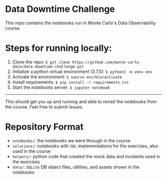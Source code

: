 # Data Downtime Challenge

This repo contains the notebooks run in Monte Carlo's Data Observability course.

# Steps for running locally:

1. Clone the repo: `$ git clone https://github.com/monte-carlo-data/data-downtime-challenge.git`
2. Initialize a python virtual environment (3.7.5): `$ python3 -m venv env`
3. Activate the environment: `$ source env/bin/activate`
4. Install requirements: `$ pip install -r requirements.txt`
5. Start the notebooks server: `$ jupyter notebook`

___

This should get you up and running and able to revisit the notebooks from the course. Feel free to submit issues.

# Repository Format

- `notebooks/`: the notebooks we went through in the course
- `solutions/`: notebooks with `SQL` implementations for the exercises, also used in the course
- `helpers/`: python code that created the mock data and incidents used in the exercises
- `data/`: `SQLite` DB object files, utilities, and assets shown in the notebooks
